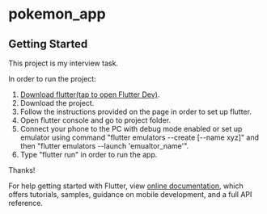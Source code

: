 # pokemon_app
## Getting Started

This project is my interview task.

In order to run the project:
1. [Download flutter(tap to open Flutter Dev)](https://flutter.dev).
2. Download the project.
3. Follow the instructions provided on the page in order to set up flutter. 
4. Open flutter console and go to project folder.
5. Connect your phone to the PC with debug mode enabled or set up emulator using command "flutter emulators --create [--name xyz]" and then "flutter emulators --launch 'emualtor_name'".
6. Type "flutter run" in order to run the app. 

Thanks!

For help getting started with Flutter, view 
[online documentation](https://flutter.dev/docs), which offers tutorials,
samples, guidance on mobile development, and a full API reference.
